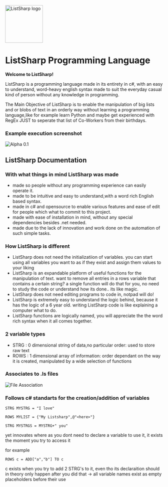 <img src="http://yoram.de/listsharp.svg" alt="ListSharp logo" height="120" >

# ListSharp Programming Language

**Welcome to ListSharp!**

ListSharp is a programming language made in its entirety in c#, with an easy to understand, word-heavy english syntax made to suit the everyday casual kind of person without any knowledge in programming.

The Main Objective of ListSharp is to enable the manipulation of big lists and or blobs of text in an orderly way without learning a programming language,like for example learn Python and maybe get experienced with RegEx JUST to seperate that list of Co-Workers from their birthdays.


### Example execution screenshot

![Alpha 0.1](http://puu.sh/lSDl6/36a222b8ca.png)


## ListSharp Documentation

### With what things in mind ListSharp was made

* made so people without any programming experience can easily operate it.
* made to be intuitive and easy to understand,with a word rich English based syntax.
* made in c# and opensource to enable various features and ease of edit for people which what to commit to this project.
* made with ease of installation in mind, without any special dependencies besides .net needed.
* made due to the lack of innovation and work done on the automation of such simple tasks.

### How ListSharp is different

* ListSharp does not need the initializatiion of variables. you can start using all variables you want to as if they exist and assign them values to your liking
* ListSharp is an expandable platform of useful functions for the manipulation of text. want to remove all entries in a rows variable that contains a certain string? a single function will do that for you, no need to study the code or understand how its done.. its like magic.
* ListSharp does not need editing programs to code in, notpad will do!
* ListSharp is extremely easy to understand the logic behind, because it has the logic of a 6 year old. writing ListSharp code is like explaining a computer what to do.
* ListSharp functions are logically named, you will  appreciate the the word rich syntax when it all comes together.

### 2 variable types
* STRG : 0 dimensional string of data,no particular order: used to store raw text
* ROWS : 1 dimensional array of information: order dependant on the way it is created, manipulated by a wide selection of functions

### Associates to .ls files
![File Association](http://puu.sh/lSDir/5497c7ae40.png)

### Follows c# standarts for the creation/addition of variables
`STRG MYSTRG = "I love"`

`ROWS MYLIST = {"My Listsharp",@"<here>"}`

`STRG MYSTRGS = MYSTRG+" you"`

yet innovates where as you dont need to declare a variable to use it, it exists the moment you try to access it

for example
```
ROWS c = ADD["a","b"] TO c
```
c exists when you try to add 2 STRG's to it, even tho its declaraition should in theory only happen after you did that -> all variable names exist as empty placeholders before their use
